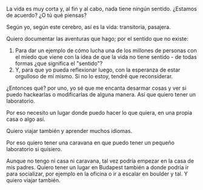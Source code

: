 La vida es muy corta y, al fin y al cabo, nada tiene ningún sentido. ¿Estamos de acuerdo? ¿O tú qué piensas?

Según yo, según este cerebro, así es la vida: transitoria, pasajera.

Quiero documentar las aventuras que hago; por el sentido que no existe:
1. Para dar un ejemplo de cómo lucha una de los millones de personas con el miedo que viene con la idea de que la vida no tiene sentido - de todas formas ¿que significa el "sentido"?
2. Y, para que yo pueda reflexionar luego, con la esperanza de estar orgulloso de mí mismo. Si no lo estoy, tendré que reconsiderar.

¿Entonces qué? por uno, yo sé que me encanta desarmar cosas y ver si puedo hackearlas o modificarlas de alguna manera. Así que quiero tener un laboratorio.

Por eso necesito un lugar donde puedo hacer lo que quiera, en una propia casa o algo así.

Quiero viajar también y aprender muchos idiomas.

Por eso quiero tener una caravana en que puedo tener un pequeño laboratorio si quisiero.

Aunque no tengo ni casa ni caravana, tal vez podría empezar en la casa de mis padres. Quiero tener un lugar en Budapest también a donde podría ir para socializar, por ejemplo en la oficina o ir a escalar en boulder y tal. Y quiero viajar también.

